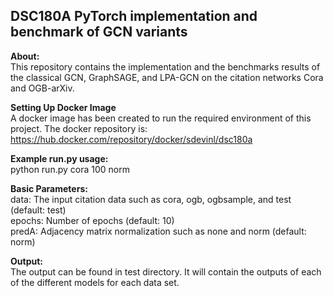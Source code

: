 ## DSC180A PyTorch implementation and benchmark of GCN variants

**About:**  
  This repository contains the implementation and the benchmarks results of the classical GCN, GraphSAGE, and LPA-GCN on the citation networks Cora and OGB-arXiv.  
  
**Setting Up Docker Image**  
  A docker image has been created to run the required environment of this project. The docker repository is:      https://hub.docker.com/repository/docker/sdevinl/dsc180a
  
**Example run.py usage:**    
  python run.py cora 100 norm  

**Basic Parameters:**  
  data:  The input citation data such as cora, ogb, ogbsample, and test (default: test)  
  epochs:  Number of epochs (default: 10)  
  predA: Adjacency matrix normalization such as none and norm (default: norm)  
  
 **Output:**  
  The output can be found in test directory. It will contain the outputs of each of the different models for each data set.


